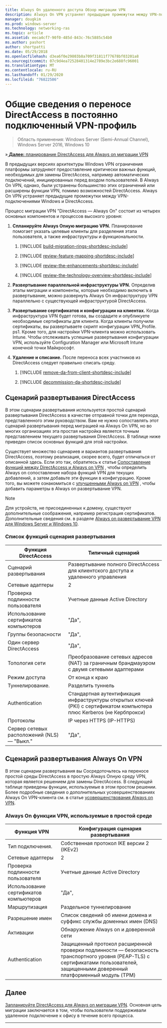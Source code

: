 ```yaml
---
title: Always On удаленного доступа Обзор миграции VPN
description: Always On VPN устраняет предыдущие промежутки между VPN-подключениями Windows и DirectAccess, а также переход с DirectAccess на Always On VPN.
manager: dougkim
ms.prod: windows-server
ms.technology: networking-ras
ms.topic: article
ms.assetid: eeca4cf7-90f0-485d-843c-76c5885c54b0
ms.author: pashort
author: shortpatti
ms.date: 05/29/2018
ms.openlocfilehash: d3ea6f0e29803b8a709f31811f77678bf03201a8
ms.sourcegitcommit: 07c9d4ea72528401314e2789e3bc2e688fc96001
ms.translationtype: MT
ms.contentlocale: ru-RU
ms.lasthandoff: 01/29/2020
ms.locfileid: "76822586"
---
```

# <a name="overview-of-the-directaccess-to-always-on-vpn-migration"></a>Общие сведения о переносе DirectAccess в постоянно подключенный VPN-профиль 

>Область применения: Windows Server (Semi-Annual Channel), Windows Server 2016, Windows 10

&#187;[ **Далее:** планирование DirectAccess для Always on миграции VPN](da-always-on-migration-planning.md)

В предыдущих версиях архитектуры Windows VPN ограничения платформы затрудняют предоставление критически важных функций, необходимых для замены DirectAccess, например автоматических подключений, инициированных перед входом пользователей. В Always On VPN, однако, были устранены большинство этих ограничений или расширены функции VPN, помимо возможностей DirectAccess. Always On VPN устраняет предыдущие промежутки между VPN-подключениями Windows и DirectAccess.

Процесс миграции VPN "DirectAccess — Always On" состоит из четырех основных компонентов и процессов высокого уровня:


1.  **Спланируйте Always Onную миграцию VPN.** Планирование помогает указать целевые клиенты для разделения этапа пользователя, а также инфраструктуры и функциональности.

    1.  [!INCLUDE [build-migration-rings-shortdesc-include](../includes/build-migration-rings-shortdesc-include.md)]

    2.  [!INCLUDE [review-feature-mapping-shortdesc-include](../includes/review-feature-mapping-shortdesc-include.md)] 

    3.  [!INCLUDE [review-the-enhancements-shortdesc-include](../includes/review-the-enhancements-shortdesc-include.md)] 

    4.  [!INCLUDE [review-the-technology-overview-shortdesc-include](../includes/review-the-technology-overview-shortdesc-include.md)]

2.  **Развертывание параллельной инфраструктуры VPN.** Определив этапы миграции и компоненты, которые необходимо включить в развертывание, можно развернуть Always On инфраструктуру VPN параллельно с существующей инфраструктурой DirectAccess.  

3.  **Развертывание сертификатов и конфигурации на клиентах.**  Когда инфраструктура VPN будет готова, вы создадите и опубликуете необходимые сертификаты для клиента. Когда клиенты получили сертификаты, вы развертываете скрипт конфигурации VPN_Profile. ps1. Кроме того, для настройки VPN-клиента можно использовать Intune. Чтобы отслеживать успешные развертывания конфигурации VPN, используйте Configuration Manager или Microsoft Intune конечной точки Майкрософт.

4.  **Удаление и списание.** После переноса всех участников из DirectAccess следует правильно списать среду.

    1.  [!INCLUDE [remove-da-from-client-shortdesc-include](../includes/remove-da-from-client-shortdesc-include.md)]

    2.  [!INCLUDE [decommission-da-shortdesc-include](../includes/decommission-da-shortdesc-include.md)]


## <a name="directaccess-deployment-scenario"></a>Сценарий развертывания DirectAccess

В этом сценарии развертывания используется простой сценарий развертывания DirectAccess в качестве отправной точки для перехода, представленного этим руководством. Вам не нужно сопоставлять этот сценарий развертывания перед миграцией на Always On VPN, но во многих организациях эта простая настройка является точным представлением текущего развертывания DirectAccess. В таблице ниже приведен список основных функций для этой настройки.

Существует множество сценариев и вариантов развертывания DirectAccess, поэтому реализация, скорее всего, будет отличаться от описанной здесь. Если это так, обратитесь к статье [Сопоставление функций между DirectAccess и Always on VPN](../vpn/vpn-map-da.md) , чтобы определить Always on сопоставление набора функций VPN для текущих добавлений, а затем добавьте эти функции в конфигурацию. Кроме того, вы можете ознакомиться с [улучшенными Always on VPN](../vpn/always-on-vpn/always-on-vpn-enhancements.md) , чтобы добавить параметры в Always on развертывание VPN.

>[!NOTE] 
>Для устройств, не присоединенных к домену, существуют дополнительные соображения, например регистрация сертификатов. Дополнительные сведения см. в разделе [Always on развертывание VPN для Windows Server и Windows 10](../vpn/always-on-vpn/deploy/always-on-vpn-deploy.md).

### <a name="deployment-scenario-feature-list"></a>Список функций сценария развертывания

| Функция DirectAccess | Типичный сценарий |
|-----|----|
| Сценарий развертывания                   | Развертывание полного DirectAccess для клиентского доступа и удаленного управления                                               |
| Сетевые адаптеры                      | 2                                                                                                              |
| Проверка подлинности пользователя                   | Учетные данные Active Directory                                                                                   |
| Использование сертификатов компьютеров             | "Да",                                                                                                            |
| Группы безопасности                       | "Да",                                                                                                            |
| Один сервер DirectAccess            | "Да",                                                                                                            |
| Топология сети                      | Преобразование сетевых адресов (NAT) за граничным брандмауэром с двумя сетевыми адаптерами                            |
| Режим доступа                           | От конца к краю                                                                                                    |
| Туннелирование.                             | Разделить туннель                                                                                                   |
| Authentication                        | Стандартная аутентификация инфраструктуры открытых ключей (PKI) с сертификатом компьютера плюс Kerberos (не Кербпрокси) |
| Протоколы                             | IP через HTTPS (IP-HTTPS)                                                                                       |
| Сервер сетевых расположений (NLS) — "Выкл." | "Да",                                                                                                            |

## <a name="always-on-vpn-deployment-scenario"></a>Сценарий развертывания Always On VPN

В этом сценарии развертывания вы Сосредоточьтесь на переносе простой среды DirectAccess в простую Always Onную среду VPN, которая является решением для замены DirectAccess. В следующей таблице приведены функции, используемые в этом простом решении. Более подробные сведения о дополнительных усовершенствованиях Always On VPN-клиента см. в статье [усовершенствования Always on VPN](../vpn/always-on-vpn/always-on-vpn-enhancements.md).

### <a name="always-on-vpn-features-used-in-the-simple-environment"></a>Always On функции VPN, используемые в простой среде

| Функция VPN | Конфигурация сценария развертывания |
|-----|-----|
| Тип подключения. | Собственная протокол IKE версии 2 (IKEv2) |
| Сетевые адаптеры   | 2        |
| Проверка подлинности пользователя  | Учетные данные Active Directory            |
| Использование сертификатов компьютеров        | "Да",                          |
| Маршрутизация | Раздельное туннелирование |
| Разрешение имен | Список сведений об имени домена и суффикс службы доменных имен (DNS) |
| Активации | Обнаружение Always on и доверенной сети |
| Authentication  | Защищенный протокол расширенной проверки подлинности — безопасность транспортного уровня (PEAP-TLS) с сертификатами пользователей, защищенными доверенный платформенный модуль (TPM) |

## <a name="next-step"></a>Далее

[Запланируйте DirectAccess для Always on миграции VPN](da-always-on-migration-planning.md). Основная цель миграции заключается в том, чтобы пользователи поддерживали удаленное подключение к офису в течение всего процесса.

---
